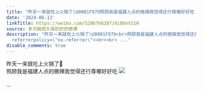 ```yaml
---
title: "昨天一来就吃上火锅了\U0001F979照顾我是福建人点的微辣我觉得还行尊嘟好好吃 [图片]"
date: '2024-06-13'
linkTitle: https://weibo.com/5286768287/OiOOntS1H
source: 多次婉拒久保织织的微博
description: "昨天一来就吃上火锅了\U0001F979<br>照顾我是福建人点的微辣我觉得还行尊嘟好好吃 <img style=\"\" src=\"https://tvax3.sinaimg.cn/large/005LMJWfgy1hqnudd5cnmj31400u07ee.jpg\"
  referrerpolicy=\"no-referrer\"><br><br> ..."
disable_comments: true
---
```

昨天一来就吃上火锅了🥹<br>照顾我是福建人点的微辣我觉得还行尊嘟好好吃 <img style="" src="https://tvax3.sinaimg.cn/large/005LMJWfgy1hqnudd5cnmj31400u07ee.jpg" referrerpolicy="no-referrer"><br><br> ...